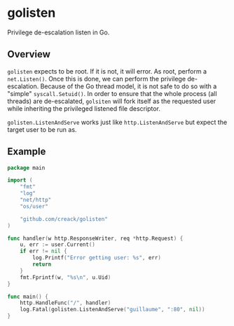 # golisten

Privilege de-escalation listen in Go.

## Overview

`golisten` expects to be root. If it is not, it will error.
As root, perform a `net.Listen()`. Once this is done, we can perform the
privilege de-escalation.
Because of the Go thread model, it is not safe to do so with a "simple" `syscall.Setuid()`.
In order to ensure that the whole process (all threads) are de-escalated, `golsiten` will
fork itself as the requested user while inheriting the privileged listened file descriptor.

`golisten.ListenAndServe` works just like `http.ListenAndServe` but expect the target user
to be run as.

## Example

```go
package main

import (
	"fmt"
	"log"
	"net/http"
	"os/user"

	"github.com/creack/golisten"
)

func handler(w http.ResponseWriter, req *http.Request) {
	u, err := user.Current()
	if err != nil {
		log.Printf("Error getting user: %s", err)
		return
	}
	fmt.Fprintf(w, "%s\n", u.Uid)
}

func main() {
	http.HandleFunc("/", handler)
	log.Fatal(golisten.ListenAndServe("guillaume", ":80", nil))
}
```
